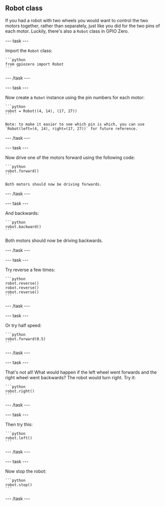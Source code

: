 ## Robot class

If you had a robot with two wheels you would want to control the two motors together, rather than separately, just like you did for the two pins of each motor. Luckily, there's also a `Robot` class in GPIO Zero.

--- task ---

Import the `Robot` class:

    ```python
    from gpiozero import Robot
    ```

--- /task ---

--- task ---

Now create a `Robot` instance using the pin numbers for each motor:

    ```python
    robot = Robot((4, 14), (17, 27))
    ```

    Note: to make it easier to see which pin is which, you can use `Robot(left=(4, 14), right=(17, 27))` for future reference.

--- /task ---

--- task ---

Now drive one of the motors forward using the following code:

    ```python
    robot.forward()
    ```

    Both motors should now be driving forwards.

--- /task ---

--- task ---

And backwards:

    ```python
    robot.backward()
    ```

Both motors should now be driving backwards.

--- /task ---

--- task ---

Try reverse a few times:

    ```python
    robot.reverse()
    robot.reverse()
    robot.reverse()
    ```

--- /task ---

--- task ---

Or try half speed:

    ```python
    robot.forward(0.5)
    ```

--- /task ---

--- task ---

That's not all! What would happen if the left wheel went forwards and the right wheel went backwards? The robot would turn right. Try it:

    ```python
    robot.right()
    ```

--- /task ---

--- task ---

Then try this:

    ```python
    robot.left()
    ```

--- /task ---

--- task ---

Now stop the robot:

    ```python
    robot.stop()
    ```

--- /task ---